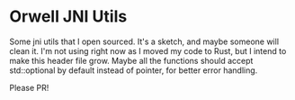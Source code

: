 # Orwell JNI Utils
Some jni utils that I open sourced. It's a sketch, and maybe someone will clean it. I'm not using right now as I moved my code to Rust, but I intend to make this header file grow. Maybe all the functions should accept std::optional by default instead of pointer, for better error handling. 

Please PR!
